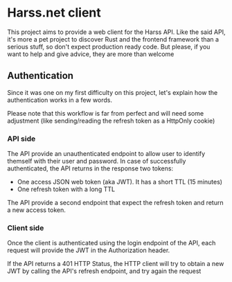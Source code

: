 # Harss.net client

This project aims to provide a web client for the Harss API. Like the said 
API, it's more a pet project to discover Rust and the frontend framework 
than a serious stuff, so don't expect production ready code. But please, 
if you want to help and give advice, they are more than welcome


## Authentication

Since it was one on my first difficulty on this project, let's explain 
how the authentication works in a few words.

Please note that this workflow is far from perfect and will need some
adjustment  (like sending/reading the refresh token as a HttpOnly 
cookie)

### API side

The API provide an unauthenticated endpoint to allow user to identify
themself with their user and password.
In case of successfully authenticated, the API returns in the response
two tokens:
 * One access JSON web token (aka JWT). It has a short TTL (15 minutes)
 * One refresh token with a long TTL

The API provide a second endpoint that expect the refresh token and return
a new access token.

### Client side

Once the client is authenticated using the login endpoint of the API, each
request will provide the JWT in the Authorization header. 

If the API returns a 401 HTTP Status, the HTTP client will try to obtain
a new JWT by calling the API's refresh endpoint, and try again the request
